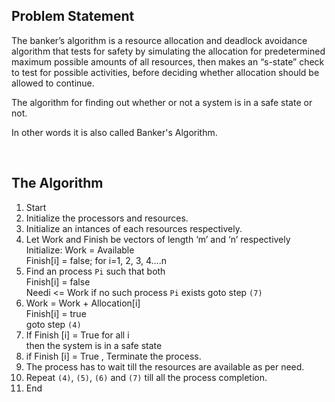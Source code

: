 ## Problem Statement
<p>The banker’s algorithm is a resource allocation and deadlock avoidance algorithm that tests for safety by simulating the allocation for predetermined maximum possible amounts of all resources, then makes an “s-state” check to test for possible activities, before deciding whether allocation should be allowed to continue.</p>

<p>The algorithm for finding out whether or not a system is in a safe state or not.</p>
<p>In other words it is also called Banker's Algorithm.</p>

<br>

## The Algorithm

1. Start
2. Initialize the processors and resources.
3. Initialize an intances of each resources respectively.
4. Let Work and Finish be vectors of length ‘m’ and ‘n’ respectively <br>
        Initialize: Work = Available <br>
        Finish[i] = false; for i=1, 2, 3, 4….n
5. Find an process `Pi` such that both <br>
        Finish[i] = false <br>
        Needi <= Work 
   if no such process `Pi` exists goto step `(7)`
6. Work = Work + Allocation[i] <br>
        Finish[i] = true <br>
        goto step `(4)`
7. If Finish [i] = True for all i <br>
        then the system is in a safe state 
8. if Finish [i] = True , Terminate the process.
8. The process has to wait till the resources are available as per need.
9. Repeat `(4)`, `(5)`, `(6)` and `(7)` till all the process completion.
8. End
